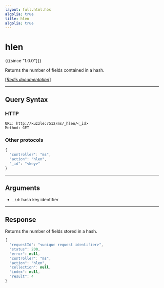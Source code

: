 ```yaml
---
layout: full.html.hbs
algolia: true
title: hlen
algolia: true
---
```


# hlen

{{{since "1.0.0"}}}

Returns the number of fields contained in a hash.

[[_Redis documentation_]](https://redis.io/commands/hlen)

---

## Query Syntax

### HTTP

```http
URL: http://kuzzle:7512/ms/_hlen/<_id>
Method: GET
```

### Other protocols

```js
{
  "controller": "ms",
  "action": "hlen",
  "_id": "<key>"
}
```

---

## Arguments

* `_id`: hash key identifier

---

## Response

Returns the number of fields stored in a hash.

```javascript
{
  "requestId": "<unique request identifier>",
  "status": 200,
  "error": null,
  "controller": "ms",
  "action": "hlen",
  "collection": null,
  "index": null,
  "result": 4
}
```
